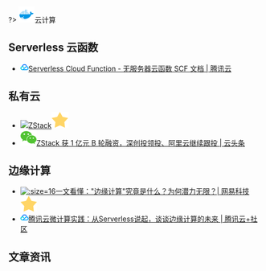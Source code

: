 ?> ![](logo/docker.svg ':no-zoom')云计算

## Serverless 云函数

* [![](logo/qcloud.png ':size=16')Serverless Cloud Function - 无服务器云函数 SCF 文档 | 腾讯云](https://cloud.tencent.com/document/product/583)

## 私有云

* [![](logo/zstack.ico)ZStack![](logo/star.svg)](https://www.zstack.io)
* [![](logo/wechat.svg)ZStack 获 1 亿元 B 轮融资，深创投领投、阿里云继续跟投 | 云头条](https://mp.weixin.qq.com/s/WMHruUNnplvcKDY6eQNX7A)

## 边缘计算

* [![](logo/netease.ico ':size=16')一文看懂："边缘计算"究竟是什么？为何潜力无限？| 网易科技![](logo/star.svg)](http://tech.163.com/18/0815/01/DP7AJGR500097U7T.html)
* [![](logo/qcloud.png ':size=16')腾讯云微计算实践：从Serverless说起，谈谈边缘计算的未来 | 腾讯云+社区](https://cloud.tencent.com/developer/article/1044457)

## 文章资讯

